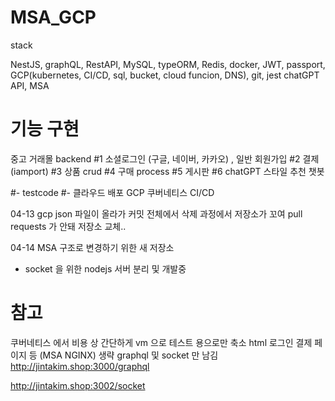 # MSA_GCP


stack

NestJS, graphQL, RestAPI, MySQL, typeORM, Redis, docker, JWT, passport, GCP(kubernetes, CI/CD, sql, bucket, cloud funcion, DNS), git, jest
chatGPT API, MSA

# 기능 구현
중고 거래몰 backend
#1 소셜로그인 (구글, 네이버, 카카오) , 일반 회원가입
#2 결제 (iamport)
#3 상품 crud
#4 구매 process
#5 게시판
#6 chatGPT 스타일 추천 챗봇

#- testcode
#- 클라우드 배포 GCP 쿠버네티스 CI/CD

04-13
gcp json 파일이 올라가 커밋 전체에서 삭제 과정에서 저장소가 꼬여 pull requests 가 안돼 저장소 교체.. 

04-14
MSA 구조로 변경하기 위한 새 저장소
- socket 을 위한 nodejs 서버 분리 및 개발중 

# 참고 
쿠버네티스 에서 비용 상 간단하게 vm 으로 테스트 용으로만 축소
html 로그인 결제 페이지 등 (MSA NGINX) 생략 graphql 및 socket 만 남김
http://jintakim.shop:3000/graphql

http://jintakim.shop:3002/socket
